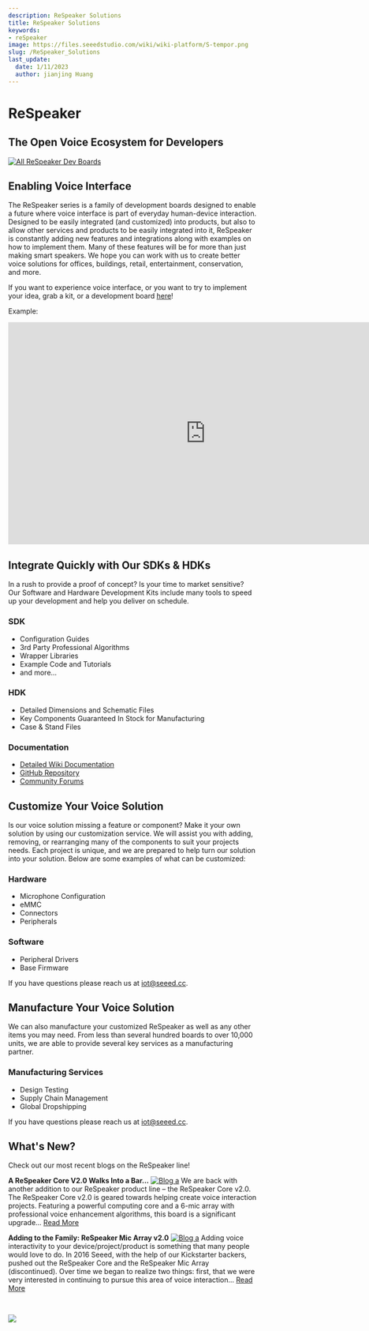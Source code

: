 ```yaml
---
description: ReSpeaker Solutions
title: ReSpeaker Solutions
keywords:
- reSpeaker
image: https://files.seeedstudio.com/wiki/wiki-platform/S-tempor.png
slug: /ReSpeaker_Solutions
last_update:
  date: 1/11/2023
  author: jianjing Huang
---
```


# **ReSpeaker**

## The Open Voice Ecosystem for Developers

[![All ReSpeaker Dev Boards](https://files.seeedstudio.com/wiki/ReSpeakerSolutions/img/FullReSpeakerLine.png)](https://www.seeedstudio.com/series/Respeaker-10.html)

## **Enabling Voice Interface**

The ReSpeaker series is a family of development boards designed to enable a future where voice interface is part of everyday human-device interaction. Designed to be easily integrated (and customized) into products, but also to allow other services and products to be easily integrated into it, ReSpeaker is constantly adding new features and integrations along with examples on how to implement them. Many of these features will be for more than just making smart speakers. We hope you can work with us to create better voice solutions for offices, buildings, retail, entertainment, conservation, and more.

If you want to experience voice interface, or you want to try to implement your idea, grab a kit, or a development board [here](https://www.seeedstudio.com/series/Respeaker-10.html)!

Example:
<iframe width="800" height="450" src="https://www.youtube.com/embed/tdIsCRXKoVI" frameborder="0" allow="autoplay; encrypted-media" allowfullscreen></iframe>

## **Integrate Quickly with Our SDKs & HDKs**

In a rush to provide a proof of concept? Is your time to market sensitive? Our Software and Hardware Development Kits include many tools to speed up your development and help you deliver on schedule.

### **SDK**

- Configuration Guides
- 3rd Party Professional Algorithms
- Wrapper Libraries
- Example Code and Tutorials
- and more...

### **HDK**

- Detailed Dimensions and Schematic Files
- Key Components Guaranteed In Stock for Manufacturing
- Case & Stand Files

### **Documentation**

- [Detailed Wiki Documentation](https://wiki.seeedstudio.com/ReSpeaker/)
- [GitHub Repository](https://github.com/respeaker)
- [Community Forums](https://forum.seeedstudio.com/)

## **Customize Your Voice Solution**

Is our voice solution missing a feature or component? Make it your own solution by using our customization service. We will assist you with adding, removing, or rearranging many of the components to suit your projects needs. Each project is unique, and we are prepared to help turn our solution into your solution.  Below are some examples of what can be customized:

### **Hardware**

- Microphone Configuration
- eMMC
- Connectors
- Peripherals

### **Software**

- Peripheral Drivers
- Base Firmware

If you have questions please reach us at iot@seeed.cc.

## **Manufacture Your Voice Solution**

We can also manufacture your customized ReSpeaker as well as any other items you may need. From less than several hundred boards to over 10,000 units, we are able to provide several key services as a manufacturing partner.

### **Manufacturing Services**

- Design Testing
- Supply Chain Management
- Global Dropshipping

If you have questions please reach us at iot@seeed.cc.

## **What's New?**

Check out our most recent blogs on the ReSpeaker line!

**A ReSpeaker Core V2.0 Walks Into a Bar...**
[![Blog a](https://www.seeedstudio.com/blog/wp-content/uploads/2018/06/Banner-1030x466.jpg)](https://www.seeedstudio.com/blog/2018/06/22/a-respeaker-core-v2-0-walks-into-a-bar/)
We are back with another addition to our ReSpeaker product line – the ReSpeaker Core v2.0. The ReSpeaker Core v2.0 is geared towards helping create voice interaction projects. Featuring a powerful computing core and a 6-mic array with professional voice enhancement algorithms, this board is a significant upgrade... [Read More](https://www.seeedstudio.com/blog/2018/06/22/a-respeaker-core-v2-0-walks-into-a-bar/)

**Adding to the Family: ReSpeaker Mic Array v2.0**
[![Blog a](https://www.seeedstudio.com/blog/wp-content/uploads/2018/05/playback.jpg)](https://www.seeedstudio.com/blog/2018/05/22/adding-to-the-family-respeaker-mic-array-v2-0/)
Adding voice interactivity to your device/project/product is something that many people would love to do. In 2016 Seeed, with the help of our Kickstarter backers, pushed out the ReSpeaker Core and the ReSpeaker Mic Array (discontinued). Over time we began to realize two things: first, that we were very interested in continuing to pursue this area of voice interaction... [Read More](https://www.seeedstudio.com/blog/2018/05/22/adding-to-the-family-respeaker-mic-array-v2-0/)
<div>
  <br /><p style={{textAlign: 'center'}}><a href="https://www.seeedstudio.com/act-4.html?utm_source=wiki&utm_medium=wikibanner&utm_campaign=newproducts" target="_blank"><img src="https://files.seeedstudio.com/wiki/Wiki_Banner/new_product.jpg" /></a></p>
</div>
